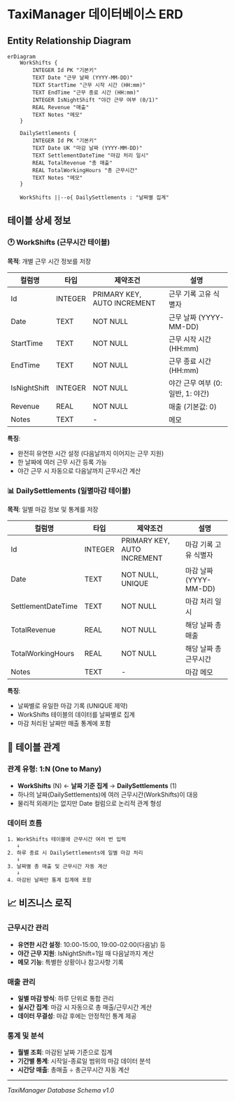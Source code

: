 # TaxiManager 데이터베이스 ERD

## Entity Relationship Diagram

```mermaid
erDiagram
    WorkShifts {
        INTEGER Id PK "기본키"
        TEXT Date "근무 날짜 (YYYY-MM-DD)"
        TEXT StartTime "근무 시작 시간 (HH:mm)"
        TEXT EndTime "근무 종료 시간 (HH:mm)"
        INTEGER IsNightShift "야간 근무 여부 (0/1)"
        REAL Revenue "매출"
        TEXT Notes "메모"
    }

    DailySettlements {
        INTEGER Id PK "기본키"
        TEXT Date UK "마감 날짜 (YYYY-MM-DD)"
        TEXT SettlementDateTime "마감 처리 일시"
        REAL TotalRevenue "총 매출"
        REAL TotalWorkingHours "총 근무시간"
        TEXT Notes "메모"
    }

    WorkShifts ||--o{ DailySettlements : "날짜별 집계"
```

## 테이블 상세 정보

### 🕐 WorkShifts (근무시간 테이블)
**목적**: 개별 근무 시간 정보를 저장

| 컬럼명 | 타입 | 제약조건 | 설명 |
|--------|------|----------|------|
| Id | INTEGER | PRIMARY KEY, AUTO INCREMENT | 근무 기록 고유 식별자 |
| Date | TEXT | NOT NULL | 근무 날짜 (YYYY-MM-DD) |
| StartTime | TEXT | NOT NULL | 근무 시작 시간 (HH:mm) |
| EndTime | TEXT | NOT NULL | 근무 종료 시간 (HH:mm) |
| IsNightShift | INTEGER | NOT NULL | 야간 근무 여부 (0: 일반, 1: 야간) |
| Revenue | REAL | NOT NULL | 매출 (기본값: 0) |
| Notes | TEXT | - | 메모 |

**특징**:
- 완전히 유연한 시간 설정 (다음날까지 이어지는 근무 지원)
- 한 날짜에 여러 근무 시간 등록 가능
- 야간 근무 시 자동으로 다음날까지 근무시간 계산

### 📊 DailySettlements (일별마감 테이블)
**목적**: 일별 마감 정보 및 통계를 저장

| 컬럼명 | 타입 | 제약조건 | 설명 |
|--------|------|----------|------|
| Id | INTEGER | PRIMARY KEY, AUTO INCREMENT | 마감 기록 고유 식별자 |
| Date | TEXT | NOT NULL, UNIQUE | 마감 날짜 (YYYY-MM-DD) |
| SettlementDateTime | TEXT | NOT NULL | 마감 처리 일시 |
| TotalRevenue | REAL | NOT NULL | 해당 날짜 총 매출 |
| TotalWorkingHours | REAL | NOT NULL | 해당 날짜 총 근무시간 |
| Notes | TEXT | - | 마감 메모 |

**특징**:
- 날짜별로 유일한 마감 기록 (UNIQUE 제약)
- WorkShifts 테이블의 데이터를 날짜별로 집계
- 마감 처리된 날짜만 매출 통계에 포함

## 🔗 테이블 관계

### 관계 유형: **1:N (One to Many)**
- **WorkShifts** (N) ← **날짜 기준 집계** → **DailySettlements** (1)
- 하나의 날짜(DailySettlements)에 여러 근무시간(WorkShifts)이 대응
- 물리적 외래키는 없지만 Date 컬럼으로 논리적 관계 형성

### 데이터 흐름
```
1. WorkShifts 테이블에 근무시간 여러 번 입력
   ↓
2. 하루 종료 시 DailySettlements에 일별 마감 처리
   ↓
3. 날짜별 총 매출 및 근무시간 자동 계산
   ↓
4. 마감된 날짜만 통계 집계에 포함
```

## 📈 비즈니스 로직

### 근무시간 관리
- **유연한 시간 설정**: 10:00-15:00, 19:00-02:00(다음날) 등
- **야간 근무 지원**: IsNightShift=1일 때 다음날까지 계산
- **메모 기능**: 특별한 상황이나 참고사항 기록

### 매출 관리
- **일별 마감 방식**: 하루 단위로 통합 관리
- **실시간 집계**: 마감 시 자동으로 총 매출/근무시간 계산
- **데이터 무결성**: 마감 후에는 안정적인 통계 제공

### 통계 및 분석
- **월별 조회**: 마감된 날짜 기준으로 집계
- **기간별 통계**: 시작일-종료일 범위의 마감 데이터 분석
- **시간당 매출**: 총매출 ÷ 총근무시간 자동 계산

---
*TaxiManager Database Schema v1.0*
